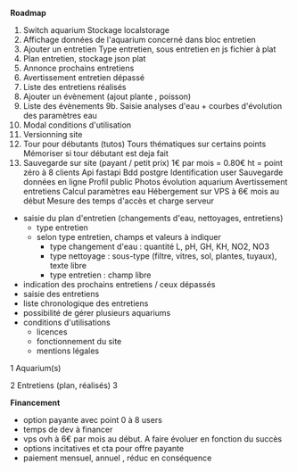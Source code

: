 **Roadmap**
1. Switch aquarium
Stockage localstorage
2. Affichage données de l'aquarium concerné dans bloc entretien
3. Ajouter un entretien
Type entretien, sous entretien en js fichier à plat
4. Plan entretien, stockage json plat
5. Annonce prochains entretiens
6. Avertissement entretien dépassé
7. Liste des entretiens réalisés
8. Ajouter un évènement (ajout plante , poisson)
9. Liste des évènements
9b. Saisie analyses d'eau + courbes d'évolution des paramètres eau
10. Modal conditions d'utilisation
11. Versionning site
12. Tour pour débutants (tutos)
Tours thématiques sur certains points
Mémoriser si tour débutant est deja fait
13. Sauvegarde sur site (payant / petit prix)
1€ par mois = 0.80€ ht = point zéro à 8 clients
Api fastapi
Bdd postgre
Identification user
Sauvegarde données en ligne
Profil public
Photos évolution aquarium
Avertissement entretiens
Calcul paramètres eau
Hébergement sur VPS à 6€ mois au début
Mesure des temps d'accès et charge serveur

- saisie du plan d'entretien (changements d'eau, nettoyages, entretiens)
  - type entretien
  - selon type entretien, champs et valeurs à indiquer
    - type changement d'eau : quantité L, pH, GH, KH, NO2, NO3
    - type nettoyage : sous-type (filtre, vitres, sol, plantes, tuyaux), texte libre
    - type entretien : champ libre
- indication des prochains entretiens / ceux dépassés
- saisie des entretiens
- liste chronologique des entretiens
- possibilité de gérer plusieurs aquariums
- conditions d'utilisations
  - licences
  - fonctionnement du site
  - mentions légales

1 Aquarium(s)
   
2 Entretiens (plan, réalisés)
3

**Financement**
- option payante avec point 0 à 8 users
- temps de dev à financer
- vps ovh à 6€ par mois au début. A faire évoluer en fonction du succès
- options incitatives et cta pour offre payante
- paiement mensuel, annuel , réduc en conséquence

